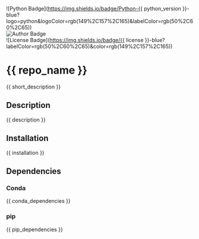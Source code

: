 ![Python Badge](https://img.shields.io/badge/Python-{{ python_version }}-blue?logo=python&logoColor=rgb(149%2C157%2C165)&labelColor=rgb(50%2C60%2C65))  
![Author Badge](https://img.shields.io/badge/Author-Benoit_Dehapiot-blue?labelColor=rgb(50%2C60%2C65)&color=rgb(149%2C157%2C165))  
![License Badge](https://img.shields.io/badge/{{ license }}-blue?labelColor=rgb(50%2C60%2C65)&color=rgb(149%2C157%2C165))  


# {{ repo_name }}
{{ short_description }}
## Description
{{ description }}
## Installation
{{ installation }}
## Dependencies
### Conda
{{ conda_dependencies }}
### pip
{{ pip_dependencies }}